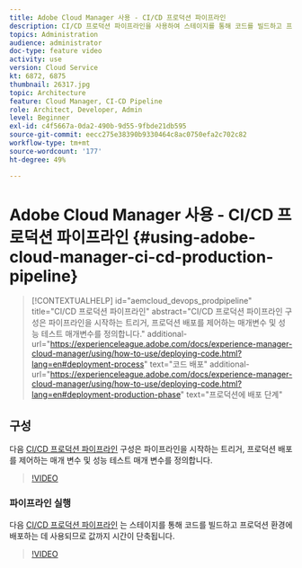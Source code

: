 ```yaml
---
title: Adobe Cloud Manager 사용 - CI/CD 프로덕션 파이프라인
description: CI/CD 프로덕션 파이프라인을 사용하여 스테이지를 통해 코드를 빌드하고 프로덕션 환경에 배포하여 가치 창출 시간을 단축합니다. CI/CD 프로덕션 파이프라인 구성은 파이프라인을 시작하는 트리거, 프로덕션 배포를 제어하는 매개변수 및 성능 테스트 매개변수를 정의합니다.
topics: Administration
audience: administrator
doc-type: feature video
activity: use
version: Cloud Service
kt: 6872, 6875
thumbnail: 26317.jpg
topic: Architecture
feature: Cloud Manager, CI-CD Pipeline
role: Architect, Developer, Admin
level: Beginner
exl-id: c4f5667a-0da2-490b-9d55-9fbde21db595
source-git-commit: eecc275e38390b9330464c8ac0750efa2c702c82
workflow-type: tm+mt
source-wordcount: '177'
ht-degree: 49%

---
```


# Adobe Cloud Manager 사용 - CI/CD 프로덕션 파이프라인 {#using-adobe-cloud-manager-ci-cd-production-pipeline}

>[!CONTEXTUALHELP]
>id="aemcloud_devops_prodpipeline"
>title="CI/CD 프로덕션 파이프라인"
>abstract="CI/CD 프로덕션 파이프라인 구성은 파이프라인을 시작하는 트리거, 프로덕션 배포를 제어하는 매개변수 및 성능 테스트 매개변수를 정의합니다."
>additional-url="https://experienceleague.adobe.com/docs/experience-manager-cloud-manager/using/how-to-use/deploying-code.html?lang=en#deployment-process" text="코드 배포"
>additional-url="https://experienceleague.adobe.com/docs/experience-manager-cloud-manager/using/how-to-use/deploying-code.html?lang=en#deployment-production-phase" text="프로덕션에 배포 단계"

## 구성

다음 [CI/CD 프로덕션 파이프라인](https://experienceleague.adobe.com/docs/experience-manager-cloud-manager/using/how-to-use/configuring-pipeline.html) 구성은 파이프라인을 시작하는 트리거, 프로덕션 배포를 제어하는 매개 변수 및 성능 테스트 매개 변수를 정의합니다.

>[!VIDEO](https://video.tv.adobe.com/v/26314?quality=12&learn=on)

### 파이프라인 실행

다음 [CI/CD 프로덕션 파이프라인](https://experienceleague.adobe.com/docs/experience-manager-cloud-manager/using/how-to-use/deploying-code.html) 는 스테이지를 통해 코드를 빌드하고 프로덕션 환경에 배포하는 데 사용되므로 값까지 시간이 단축됩니다.

>[!VIDEO](https://video.tv.adobe.com/v/26317?quality=12&learn=on)
